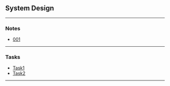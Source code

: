 ## System Design 
___

### Notes
- [001](https://github.com/UdBe/System-Design/blob/main/001.md)

___

### Tasks
- [Task1](https://github.com/UdBe/System-Design/tree/main/Task1)
- [Task2](https://github.com/UdBe/System-Design/tree/main/Task2)

___
